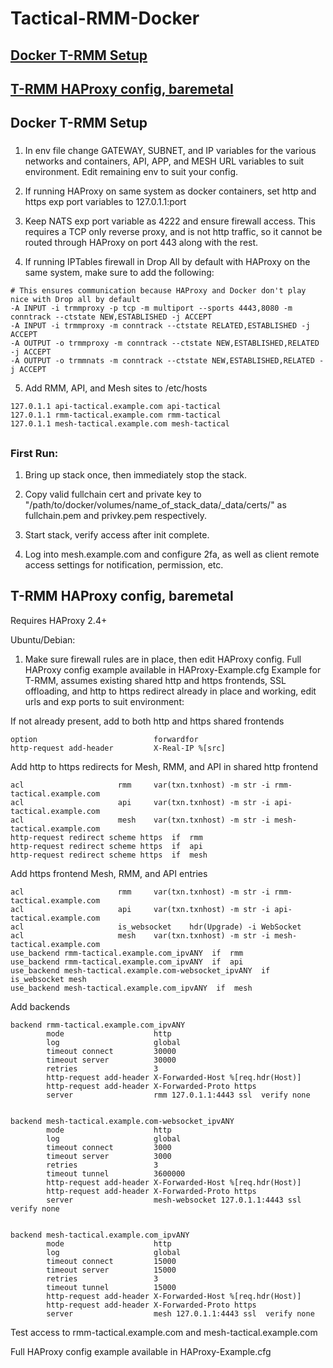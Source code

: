 # Tactical-RMM-Docker

###
## [Docker T-RMM Setup](#docker-t-rmm-setup-1)
###

###
## [T-RMM HAProxy config, baremetal](#t-rmm-haproxy-config-baremetal-1)

###
## Docker T-RMM Setup
###
1) In env file change GATEWAY, SUBNET, and IP variables for the various networks and containers, API, APP, and MESH URL variables to suit environment. Edit remaining env to suit your config.

2) If running HAProxy on same system as docker containers, set http and https exp port variables to 127.0.1.1:port

3) Keep NATS exp port variable as 4222 and ensure firewall access. This requires a TCP only reverse proxy, and is not http traffic, so it cannot be routed through HAProxy on port 443 along with the rest.

4) If running IPTables firewall in Drop All by default with HAProxy on the same system, make sure to add the following:
```text
# This ensures communication because HAProxy and Docker don't play nice with Drop all by default
-A INPUT -i trmmproxy -p tcp -m multiport --sports 4443,8080 -m conntrack --ctstate NEW,ESTABLISHED -j ACCEPT
-A INPUT -i trmmproxy -m conntrack --ctstate RELATED,ESTABLISHED -j ACCEPT
-A OUTPUT -o trmmproxy -m conntrack --ctstate NEW,ESTABLISHED,RELATED -j ACCEPT
-A OUTPUT -o trmmnats -m conntrack --ctstate NEW,ESTABLISHED,RELATED -j ACCEPT
```
5) Add RMM, API, and Mesh sites to /etc/hosts
```text
127.0.1.1 api-tactical.example.com api-tactical
127.0.1.1 rmm-tactical.example.com rmm-tactical
127.0.1.1 mesh-tactical.example.com mesh-tactical
```

##
### First Run:

1) Bring up stack once, then immediately stop the stack.

2) Copy valid fullchain cert and private key to "/path/to/docker/volumes/name_of_stack_data/_data/certs/" as fullchain.pem and privkey.pem respectively.

3) Start stack, verify access after init complete.

4) Log into mesh.example.com and configure 2fa, as well as client remote access settings for notification, permission, etc.


## T-RMM HAProxy config, baremetal

Requires HAProxy 2.4+

Ubuntu/Debian:

1) Make sure firewall rules are in place, then edit HAProxy config. Full HAProxy config example available in HAProxy-Example.cfg
  Example for T-RMM, assumes existing shared http and https frontends, SSL offloading, and http to https redirect already in place and working, edit urls and exp ports to suit environment:
  
  If not already present, add to both http and https shared frontends
```text
option                          forwardfor
http-request add-header         X-Real-IP %[src]
```
  Add http to https redirects for Mesh, RMM, and API in shared http frontend
```text
acl                     rmm     var(txn.txnhost) -m str -i rmm-tactical.example.com
acl                     api     var(txn.txnhost) -m str -i api-tactical.example.com
acl                     mesh    var(txn.txnhost) -m str -i mesh-tactical.example.com
http-request redirect scheme https  if  rmm
http-request redirect scheme https  if  api
http-request redirect scheme https  if  mesh
```
  Add https frontend Mesh, RMM, and API entries
```text
acl                     rmm     var(txn.txnhost) -m str -i rmm-tactical.example.com
acl                     api     var(txn.txnhost) -m str -i api-tactical.example.com
acl                     is_websocket    hdr(Upgrade) -i WebSocket
acl                     mesh    var(txn.txnhost) -m str -i mesh-tactical.example.com
use_backend rmm-tactical.example.com_ipvANY  if  rmm
use_backend rmm-tactical.example.com_ipvANY  if  api
use_backend mesh-tactical.example.com-websocket_ipvANY  if  is_websocket mesh
use_backend mesh-tactical.example.com_ipvANY  if  mesh
```
  Add backends
```text
backend rmm-tactical.example.com_ipvANY
        mode                    http
        log                     global
        timeout connect         30000
        timeout server          30000
        retries                 3
        http-request add-header X-Forwarded-Host %[req.hdr(Host)]
        http-request add-header X-Forwarded-Proto https
        server                  rmm 127.0.1.1:4443 ssl  verify none


backend mesh-tactical.example.com-websocket_ipvANY
        mode                    http
        log                     global
        timeout connect         3000
        timeout server          3000
        retries                 3
        timeout tunnel          3600000
        http-request add-header X-Forwarded-Host %[req.hdr(Host)]
        http-request add-header X-Forwarded-Proto https
        server                  mesh-websocket 127.0.1.1:4443 ssl  verify none


backend mesh-tactical.example.com_ipvANY
        mode                    http
        log                     global
        timeout connect         15000
        timeout server          15000
        retries                 3
        timeout tunnel          15000
        http-request add-header X-Forwarded-Host %[req.hdr(Host)]
        http-request add-header X-Forwarded-Proto https
        server                  mesh 127.0.1.1:4443 ssl  verify none
```
  Test access to rmm-tactical.example.com and mesh-tactical.example.com

Full HAProxy config example available in HAProxy-Example.cfg

